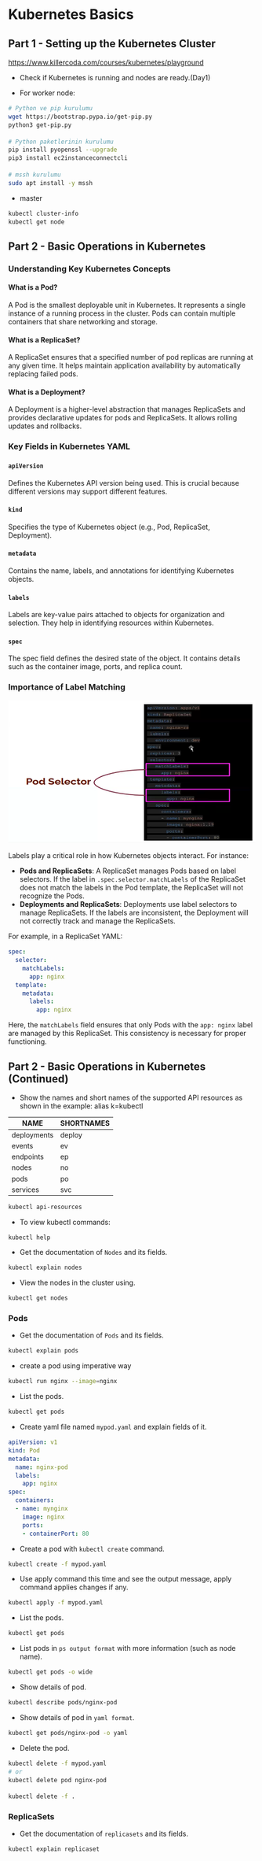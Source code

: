 # Kubernetes Basics

## Part 1 - Setting up the Kubernetes Cluster

https://www.killercoda.com/courses/kubernetes/playground

- Check if Kubernetes is running and nodes are ready.(Day1)
 
- For worker node:
````bash
# Python ve pip kurulumu
wget https://bootstrap.pypa.io/get-pip.py
python3 get-pip.py

# Python paketlerinin kurulumu
pip install pyopenssl --upgrade
pip3 install ec2instanceconnectcli

# mssh kurulumu
sudo apt install -y mssh
````
- master
```bash
kubectl cluster-info
kubectl get node
```

## Part 2 - Basic Operations in Kubernetes

### Understanding Key Kubernetes Concepts

#### What is a Pod?
A Pod is the smallest deployable unit in Kubernetes. It represents a single instance of a running process in the cluster. Pods can contain multiple containers that share networking and storage.

#### What is a ReplicaSet?
A ReplicaSet ensures that a specified number of pod replicas are running at any given time. It helps maintain application availability by automatically replacing failed pods.

#### What is a Deployment?
A Deployment is a higher-level abstraction that manages ReplicaSets and provides declarative updates for pods and ReplicaSets. It allows rolling updates and rollbacks.

### Key Fields in Kubernetes YAML

#### `apiVersion`
Defines the Kubernetes API version being used. This is crucial because different versions may support different features.

#### `kind`
Specifies the type of Kubernetes object (e.g., Pod, ReplicaSet, Deployment).

#### `metadata`
Contains the name, labels, and annotations for identifying Kubernetes objects.

#### `labels`
Labels are key-value pairs attached to objects for organization and selection. They help in identifying resources within Kubernetes.

#### `spec`
The spec field defines the desired state of the object. It contains details such as the container image, ports, and replica count.

### Importance of Label Matching
![Lablel Matching](label_matching.png)

Labels play a critical role in how Kubernetes objects interact. For instance:
- **Pods and ReplicaSets**: A ReplicaSet manages Pods based on label selectors. If the label in `.spec.selector.matchLabels` of the ReplicaSet does not match the labels in the Pod template, the ReplicaSet will not recognize the Pods.
- **Deployments and ReplicaSets**: Deployments use label selectors to manage ReplicaSets. If the labels are inconsistent, the Deployment will not correctly track and manage the ReplicaSets.

For example, in a ReplicaSet YAML:
```yaml
spec:
  selector:
    matchLabels:
      app: nginx
  template:
    metadata:
      labels:
        app: nginx
```
Here, the `matchLabels` field ensures that only Pods with the `app: nginx` label are managed by this ReplicaSet. This consistency is necessary for proper functioning.

## Part 2 - Basic Operations in Kubernetes (Continued)

- Show the names and short names of the supported API resources as shown in the example:
alias k=kubectl

|NAME|SHORTNAMES|
|----|----------|
|deployments|deploy
|events     |ev
|endpoints  |ep
|nodes      |no
|pods       |po
|services   |svc

```bash
kubectl api-resources
```

- To view kubectl commands:

```
kubectl help
```

- Get the documentation of `Nodes` and its fields.

```bash
kubectl explain nodes
```

- View the nodes in the cluster using.

```bash
kubectl get nodes 
```

### Pods

- Get the documentation of `Pods` and its fields.

```bash
kubectl explain pods
```

- create a pod using imperative way

```bash
kubectl run nginx --image=nginx
```

- List the pods.

```bash
kubectl get pods
```

- Create yaml file named `mypod.yaml` and explain fields of it.

```yaml
apiVersion: v1
kind: Pod
metadata:
  name: nginx-pod
  labels:
    app: nginx
spec:
  containers:
  - name: mynginx
    image: nginx
    ports:
    - containerPort: 80
```

- Create a pod with `kubectl create` command.

```bash
kubectl create -f mypod.yaml
```

- Use apply command this time and see the output message, apply command applies changes if any.

```bash
kubectl apply -f mypod.yaml
```

- List the pods.

```bash
kubectl get pods
```

- List pods in `ps output format` with more information (such as node name).
  
```bash
kubectl get pods -o wide
```

- Show details of pod.

```bash
kubectl describe pods/nginx-pod
```

- Show details of pod in `yaml format`.
  
```bash
kubectl get pods/nginx-pod -o yaml
```

- Delete the pod.

```bash
kubectl delete -f mypod.yaml
# or
kubectl delete pod nginx-pod

kubectl delete -f .
```

### ReplicaSets

- Get the documentation of `replicasets` and its fields.

```bash
kubectl explain replicaset
```

